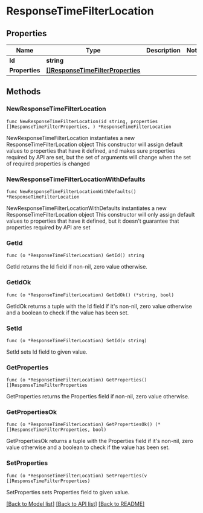 # ResponseTimeFilterLocation

## Properties

Name | Type | Description | Notes
------------ | ------------- | ------------- | -------------
**Id** | **string** |  | 
**Properties** | [**[]ResponseTimeFilterProperties**](ResponseTimeFilterProperties.md) |  | 

## Methods

### NewResponseTimeFilterLocation

`func NewResponseTimeFilterLocation(id string, properties []ResponseTimeFilterProperties, ) *ResponseTimeFilterLocation`

NewResponseTimeFilterLocation instantiates a new ResponseTimeFilterLocation object
This constructor will assign default values to properties that have it defined,
and makes sure properties required by API are set, but the set of arguments
will change when the set of required properties is changed

### NewResponseTimeFilterLocationWithDefaults

`func NewResponseTimeFilterLocationWithDefaults() *ResponseTimeFilterLocation`

NewResponseTimeFilterLocationWithDefaults instantiates a new ResponseTimeFilterLocation object
This constructor will only assign default values to properties that have it defined,
but it doesn't guarantee that properties required by API are set

### GetId

`func (o *ResponseTimeFilterLocation) GetId() string`

GetId returns the Id field if non-nil, zero value otherwise.

### GetIdOk

`func (o *ResponseTimeFilterLocation) GetIdOk() (*string, bool)`

GetIdOk returns a tuple with the Id field if it's non-nil, zero value otherwise
and a boolean to check if the value has been set.

### SetId

`func (o *ResponseTimeFilterLocation) SetId(v string)`

SetId sets Id field to given value.


### GetProperties

`func (o *ResponseTimeFilterLocation) GetProperties() []ResponseTimeFilterProperties`

GetProperties returns the Properties field if non-nil, zero value otherwise.

### GetPropertiesOk

`func (o *ResponseTimeFilterLocation) GetPropertiesOk() (*[]ResponseTimeFilterProperties, bool)`

GetPropertiesOk returns a tuple with the Properties field if it's non-nil, zero value otherwise
and a boolean to check if the value has been set.

### SetProperties

`func (o *ResponseTimeFilterLocation) SetProperties(v []ResponseTimeFilterProperties)`

SetProperties sets Properties field to given value.



[[Back to Model list]](../README.md#documentation-for-models) [[Back to API list]](../README.md#documentation-for-api-endpoints) [[Back to README]](../README.md)


